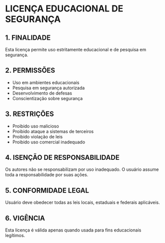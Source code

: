 # LICENÇA EDUCACIONAL DE SEGURANÇA

## 1. FINALIDADE
Esta licença permite uso estritamente educacional e de pesquisa em segurança.

## 2. PERMISSÕES
- Uso em ambientes educacionais
- Pesquisa em segurança autorizada
- Desenvolvimento de defesas
- Conscientização sobre segurança

## 3. RESTRIÇÕES
- Proibido uso malicioso
- Proibido ataque a sistemas de terceiros
- Proibido violação de leis
- Proibido uso comercial inadequado

## 4. ISENÇÃO DE RESPONSABILIDADE
Os autores não se responsabilizam por uso inadequado. O usuário assume toda a responsabilidade por suas ações.

## 5. CONFORMIDADE LEGAL
Usuário deve obedecer todas as leis locais, estaduais e federais aplicáveis.

## 6. VIGÊNCIA
Esta licença é válida apenas quando usada para fins educacionais legítimos.